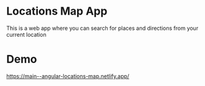 # Locations Map App
This is a web app where you can search for places and directions from your current location

# Demo
https://main--angular-locations-map.netlify.app/
